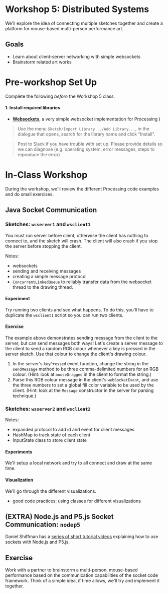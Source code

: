 # Workshop 5: Distributed Systems

We'll explore the idea of connecting multiple sketches together and create a platform for mouse-based multi-person performance art.


## Goals

* Learn about client-server networking with simple websockets
* Brainstorm related art works


# Pre-workshop Set Up

Complete the following _before_ the Workshop 5 class.

#### 1. Install required libraries

* [**Websockets**](https://github.com/alexandrainst/processing_websockets), a very simple websocket implementation for Processing )


> Use the menu `Sketch/Import Library.../Add Library...`, in the dialogue that opens, search for the library name and click "Install". 

> Post to Slack if you have trouble with set up. Please provide details so we can diagnose (e.g. operating system, error messages, steps to reproduce the error) 


# In-Class Workshop

During the workshop, we'll review the different Processing code examples and do small exercises.

## Java Socket Communication

### Sketches: **`wsserver1`** and  **`wsclient1`**

You must run server before client, otherwise the client has nothing to connect to, and the sketch will crash. The client will also crash if you stop the server before stopping the client.

Notes:
* websockets
* sending and receiving messages
* creating a simple message protocol
* `ConcurrentLinkedQueue` to reliably transfer data from the websocket thread to the drawing thread.

#### Experiment

Try running two clients and see what happens. To do this, you'll have to duplicate the `wsclient1` script so you can run two clients. 

#### Exercise

The example above demonstrates sending message from the client to the server, but can send messages both ways! Let's create a server message to the client to send a random RGB colour whenever a key is pressed in the server sketch. Use that colour to change the client's drawing colour.

1. In the server's `keyPressed` event function, change the string in the `sendMessage` method to be three comma-delimited numbers for an RGB colour. (Hint: look at `mouseDragged` in the client to format the string.)
2. Parse this RGB colour message in the client's `webSocketEvent`, and use the three numbers to set a global fill color variable to be used by the client. (Hint: look at the `Message` constructor in the server for parsing technique.)


### Sketches: **`wsserver2`** and  **`wsclient2`**

Notes:
* expanded protocol to add id and event for client messages
* HashMap to track state of each client
* InputState class to store client state

#### Experiments

We'll setup a local network and try to all connect and draw at the same time.

#### Visualization

We'll go through the different visualizations.

* good code practices: using classes for different visualizations

## (EXTRA) Node.js and P5.js Socket Communication: **`nodep5`**

Daniel Shiffman has a [series of short tutorial videos](https://youtu.be/bjULmG8fqc8) explaining how to use sockets with Node.js and P5.js. 

## Exercise

Work with a partner to brainstorm a multi-person, mouse-based performance based on the communication capabilities of the socket code framework. Think of a simple idea, if time allows, we'll try and implement it together.










 




